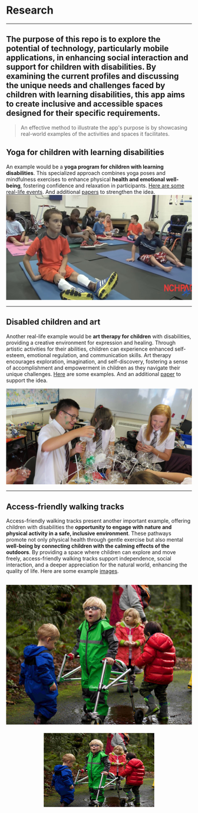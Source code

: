 # Research  
---
The purpose of this repo is to explore the potential of technology, particularly mobile applications, in enhancing social interaction and support for children with disabilities. By examining the current profiles and discussing the unique needs and challenges faced by children with learning disabilities, this app aims to create inclusive and accessible spaces designed for their specific requirements.
---
> An effective method to illustrate the app's purpose is by showcasing real-world examples of the activities and spaces it facilitates.

## Yoga for children with learning disabilities

An example would be a **yoga program for children with learning disabilities**. This specialized approach combines yoga poses and mindfulness exercises to enhance physical **health and emotional well-being**, fostering confidence and relaxation in participants. [Here are some real-life events](https://github.com/solution-sprint-cobra/research/tree/main/images/yoga). And additional [papers](https://www.ncbi.nlm.nih.gov/pmc/articles/PMC6165980/) to strengthen the idea.
![Yoga for children with disabled ](https://github.com/solution-sprint-cobra/research/blob/main/images/yoga/yoga2.jpg)

---

## Disabled children and art

Another real-life example would be **art therapy for children** with disabilities, providing a creative environment for expression and healing. Through artistic activities for their abilities, children can experience enhanced self-esteem, emotional regulation, and communication skills. Art therapy encourages exploration, imagination, and self-discovery, fostering a sense of accomplishment and empowerment in children as they navigate their unique challenges. [Here](https://github.com/solution-sprint-cobra/research/tree/main/images/art) are some examples. And an additional [paper](https://www.tandfonline.com/doi/abs/10.1080/07421656.1993.10759018) to support the idea.

![Art for children with disablities](https://github.com/solution-sprint-cobra/research/blob/main/images/art/art2.jpg)

---
## Access-friendly walking tracks

Access-friendly walking tracks present another important example, offering children with disabilities the **opportunity to engage with nature and physical activity in a safe, inclusive environment**. These pathways promote not only physical health through gentle exercise but also mental **well-being by connecting children with the calming effects of the outdoors**. By providing a space where children can explore and move freely, access-friendly walking tracks support independence, social interaction, and a deeper appreciation for the natural world, enhancing the quality of life. Here are some example [images](https://github.com/solution-sprint-cobra/research/tree/main/images/outdoor-track/).

![Access-friendly tracks](https://github.com/solution-sprint-cobra/research/blob/main/images/outdoor-track/track2.jpg)
---
<div style="margin: 0 auto; width: fit-content;">
  <img src="https://github.com/solution-sprint-cobra/research/blob/main/images/outdoor-track/track2.jpg" alt="image text" style="width:300px;height:200px;">
</div>

